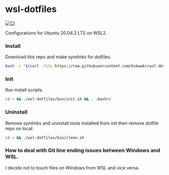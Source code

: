 # wsl-dotfiles
[![CI](https://github.com/hskwakr/wsl-dotfiles/actions/workflows/main.yml/badge.svg)](https://github.com/hskwakr/wsl-dotfiles/actions/workflows/main.yml)

Configurations for Ubuntu 20.04.2 LTS on WSL2.

### Install
Download this repo and make symlinks for dotfiles.
```sh
bash -c "$(curl -fsSL https://raw.githubusercontent.com/hskwakr/wsl-dotfiles/main/bin/install.sh)"
```

### Init
Run install scripts.
```sh
cd ~ && ./wsl-dotfiles/bin/init.sh && . .bashrc
```

### Uninstall
Remove symlinks and uninstall tools installed from init then remove dotfile repo on local. 
```sh
cd ~ && ./wsl-dotfiles/bin/clean.sh
```

### How to deal with Git line ending issues between Windows and WSL.
I decide not to touch files on Windows from WSL and vice versa. 
